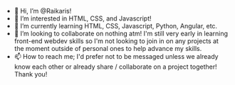 - 👋 Hi, I’m @Raikaris!
- 👀 I’m interested in HTML, CSS, and Javascript! 
- 🌱 I’m currently learning HTML, CSS, Javascript, Python, Angular, etc.
- 💞️ I’m looking to collaborate on nothing atm! I'm still very early in learning front-end webdev skills so I'm not looking to join in on any projects at the moment outside of personal ones to help advance my skills.
- 📫 How to reach me; I'd prefer not to be messaged unless we already know each other or already share / collaborate on a project together! Thank you!

<!---
Raikaris/Raikaris is a ✨ special ✨ repository because its `README.md` (this file) appears on your GitHub profile.
You can click the Preview link to take a look at your changes.
--->
